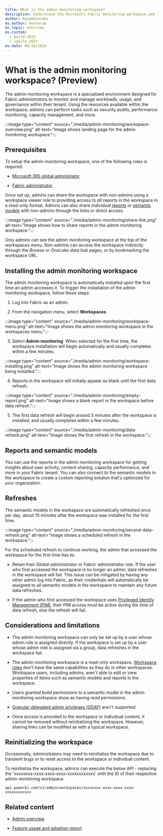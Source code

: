 ```yaml
---
title: What is the admin monitoring workspace?
description: Understand the Microsoft Fabric monitoring workspace and the reports it holds.
author: KesemSharabi
ms.author: kesharab
ms.topic: overview
ms.custom:
  - build-2023
  - ignite-2023
ms.date: 04/18/2024
---
```


# What is the admin monitoring workspace? (Preview)

The admin monitoring workspace is a specialized environment designed for Fabric administrators to monitor and manage workloads, usage, and governance within their tenant. Using the resources available within the workspace, admins can perform tasks such as security audits, performance monitoring, capacity management, and more.

:::image type="content" source="./media/admin-monitoring/workspace-overview.png" alt-text="Image shows landing page for the admin monitoring workspace.":::

## Prerequisites

To setup the admin monitoring workspace, one of the following roles is required:

* [Microsoft 365 global administator](/microsoft-365/admin/add-users/about-admin-roles)

* [Fabric administrator](microsoft-fabric-admin.md#power-platform-and-fabric-admin-roles)

Once set up, admins can share the workspace with non-admins using a workspace viewer role to providing access to _all_ reports in the workspace in a read-only format. Admins can also share _individual_ [reports](/power-bi/collaborate-share/service-share-dashboards) or [semantic models](/power-bi/connect-data/service-datasets-share) with non-admins through the links or direct access.

:::image type="content" source="./media/admin-monitoring/share-link.png" alt-text="Image shows how to share reports in the admin monitoring workspace.":::

Only admins can see the admin monitoring workspace at the top of the workspaces menu. Non-admins can access the workspace indirectly through the _Browse_ or _OneLake data hub_ pages, or by bookmarking the workspace URL.

## Installing the admin monitoring workspace

The admin monitoring workspace is automatically installed upon the first time an admin accesses it. To trigger the installation of the admin monitoring workspace, follow these steps:

1. Log into Fabric as an admin.

2. From the navigation menu, select **Workspaces**.

:::image type="content" source="./media/admin-monitoring/workspace-menu.png" alt-text="Image shows the admin monitoring workspace in the workspaces menu.":::

3. Select **Admin monitoring**. When selected for the first time, the workspace installation will begin automatically and usually completes within a few minutes.

:::image type="content" source="./media/admin-monitoring/workspace-installing.png" alt-text="Image shows the admin monitoring workspace being installed.":::
  
4. Reports in the workspace will initially appear as blank until the first data refresh.

:::image type="content" source="./media/admin-monitoring/empty-report.png" alt-text="Image shows a blank report in the workspace before data refresh.":::

5. The first data refresh will begin around 5 minutes after the workspace is installed, and usually completes within a few minutes.

:::image type="content" source="./media/admin-monitoring/data-refresh.png" alt-text="Image shows the first refresh in the workspace.":::

## Reports and semantic models

You can use the reports in the admin monitoring workspace for getting insights about user activity, content sharing, capacity performance, and more in your Fabric tenant. You can also connect to the semantic models in the workspace to create a custom reporting solution that's optimized for your organization.

## Refreshes

The semantic models in the workspace are automatically refreshed once per day, about 10 minutes after the workspace was installed for the first time.

:::image type="content" source="./media/admin-monitoring/second-data-refresh.png" alt-text="Image shows a scheduled refresh in the workspace.":::

For the scheduled refresh to continue working, the admin that accessed the workspace for the first time has to:

* Retain their *Global administrator* or *Fabric administrator* role. If the user who first accessed the workspace is no longer an admin, data refreshes in the workspace will fail. This issue can be mitigated by having any other admin log into Fabric, as their credentials will automatically be assigned to all semantic models in the workspace to maintain any future data refreshes.

* If the admin who first accessed the workspace uses [Privileged Identity Management (PIM)](/entra/id-governance/privileged-identity-management/pim-configure), their PIM access must be active during the time of data refresh, else the refresh will fail.

## Considerations and limitations

* The admin monitoring workspace can only be set up by a user whose admin role is assigned directly. If the workspace is set up by a user whose admin role is assigned via a group, data refreshes in the workspace fail.

* The admin monitoring workspace is a read-only workspace. [Workspace roles](/power-bi/collaborate-share/service-roles-new-workspaces#workspace-roles) don't have the same capabilities as they do in other workspaces. Workspace users, including admins, aren't able to edit or view properties of items such as semantic models and reports in the workspace.

* Users granted *build* permissions to a semantic model in the admin monitoring workspace show as having *read* permissions.

* [Granular delegated admin privileges (GDAP)](/partner-center/gdap-introduction) aren't supported.

* Once access is provided to the workspace or individual content, it cannot be removed without reinitializing the workspace. However, sharing links can be modified as with a typical workspace.

## Reinitializing the workspace

Occasionally, administrators may need to reinitialize the workspace due to transient bugs or to reset access to the workspace or individual content.

To reinitialize the workspace, admins can execute the below API - replacing the 'xxxxxxxx-xxxx-xxxx-xxxx-xxxxxxxxxxxx' with the ID of their respective admin monitoring workspace.

`
api.powerbi.com/v1/admin/workspaces/xxxxxxxx-xxxx-xxxx-xxxx-xxxxxxxxxxxx
`

## Related content

* [Admin overview](microsoft-fabric-admin.md)

* [Feature usage and adoption report](feature-usage-adoption.md)
